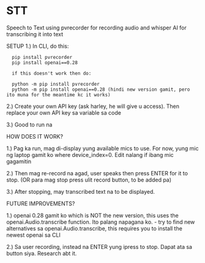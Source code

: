 # STT
Speech to Text using pvrecorder for recording audio and whisper AI for transcribing it into text

SETUP
  1.) In CLI, do this:
  
      pip install pvrecorder
      pip install openai==0.28

      if this doesn't work then do:

      python -m pip install pvrecorder
      python -m pip install openai==0.28 (hindi new version gamit, pero ito muna for the meantime kc it works)
  
  2.) Create your own API key (ask harley, he will give u access). Then replace your own API key sa variable sa code

  3.) Good to run na

HOW DOES IT WORK?

  1.) Pag ka run, mag di-display yung available mics to use. For now, yung mic ng laptop gamit ko where device_index=0. Edit nalang if ibang mic gagamitin
  
  2.) Then mag re-record na agad, user speaks then press ENTER for it to stop. (OR para mag stop press ulit record button, to be added pa)
  
  3.) After stopping, may transcribed text na to be displayed.

FUTURE IMPROVEMENTS?

  1.) openai 0.28 gamit ko which is NOT the new version, this uses the openai.Audio.transcribe function. Ito palang napagana ko. 
      -  try to find new alternatives sa openai.Audio.transcribe, this requires you to install the newest openai sa CLI
      
  2.) Sa user recording, instead na ENTER yung ipress to stop. Dapat ata sa button siya. Research abt it. 
